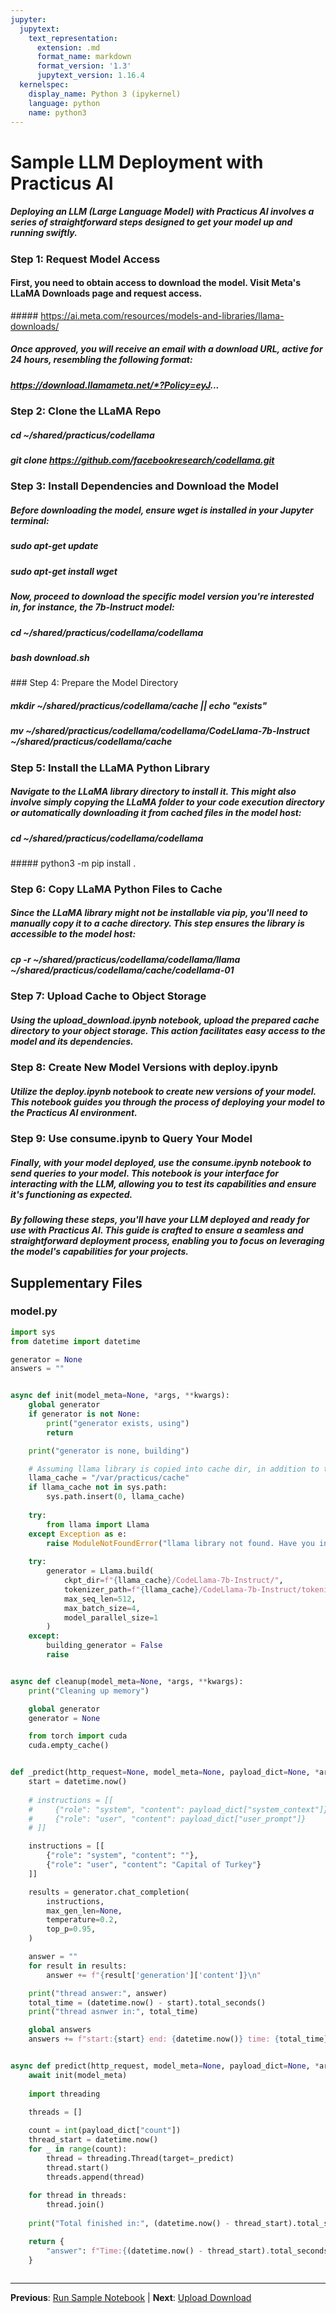 ```yaml
---
jupyter:
  jupytext:
    text_representation:
      extension: .md
      format_name: markdown
      format_version: '1.3'
      jupytext_version: 1.16.4
  kernelspec:
    display_name: Python 3 (ipykernel)
    language: python
    name: python3
---
```


# Sample LLM Deployment with Practicus AI


##### Deploying an LLM (Large Language Model) with Practicus AI involves a series of straightforward steps designed to get your model up and running swiftly. 


### Step 1: Request Model Access


#### First, you need to obtain access to download the model. Visit Meta's LLaMA Downloads page and request access. 
##### https://ai.meta.com/resources/models-and-libraries/llama-downloads/

##### Once approved, you will receive an email with a download URL, active for 24 hours, resembling the following format:


##### https://download.llamameta.net/*?Policy=eyJ...



### Step 2: Clone the LLaMA Repo

<!-- #region jp-MarkdownHeadingCollapsed=true -->
##### cd ~/shared/practicus/codellama
##### git clone https://github.com/facebookresearch/codellama.git

<!-- #endregion -->

### Step 3: Install Dependencies and Download the Model



##### Before downloading the model, ensure wget is installed in your Jupyter terminal:



##### sudo apt-get update
##### sudo apt-get install wget



##### Now, proceed to download the specific model version you're interested in, for instance, the 7b-Instruct model:


##### cd ~/shared/practicus/codellama/codellama
##### bash download.sh



### Step 4: Prepare the Model Directory


##### mkdir ~/shared/practicus/codellama/cache || echo "exists"
##### mv ~/shared/practicus/codellama/codellama/CodeLlama-7b-Instruct ~/shared/practicus/codellama/cache



### Step 5: Install the LLaMA Python Library


##### Navigate to the LLaMA library directory to install it. This might also involve simply copying the LLaMA folder to your code execution directory or automatically downloading it from cached files in the model host:


##### cd ~/shared/practicus/codellama/codellama
##### python3 -m pip install .



### Step 6: Copy LLaMA Python Files to Cache


##### Since the LLaMA library might not be installable via pip, you'll need to manually copy it to a cache directory. This step ensures the library is accessible to the model host:


##### cp -r ~/shared/practicus/codellama/codellama/llama ~/shared/practicus/codellama/cache/codellama-01



### Step 7: Upload Cache to Object Storage



##### Using the upload_download.ipynb notebook, upload the prepared cache directory to your object storage. This action facilitates easy access to the model and its dependencies.


### Step 8: Create New Model Versions with deploy.ipynb


##### Utilize the deploy.ipynb notebook to create new versions of your model. This notebook guides you through the process of deploying your model to the Practicus AI environment.


### Step 9: Use consume.ipynb to Query Your Model



##### Finally, with your model deployed, use the consume.ipynb notebook to send queries to your model. This notebook is your interface for interacting with the LLM, allowing you to test its capabilities and ensure it's functioning as expected.

##### By following these steps, you'll have your LLM deployed and ready for use with Practicus AI. This guide is crafted to ensure a seamless and straightforward deployment process, enabling you to focus on leveraging the model's capabilities for your projects.


## Supplementary Files

### model.py
```python
import sys
from datetime import datetime

generator = None
answers = ""


async def init(model_meta=None, *args, **kwargs):
    global generator
    if generator is not None:
        print("generator exists, using")
        return

    print("generator is none, building")

    # Assuming llama library is copied into cache dir, in addition to torch .pth files
    llama_cache = "/var/practicus/cache"
    if llama_cache not in sys.path:
        sys.path.insert(0, llama_cache)
        
    try:
        from llama import Llama
    except Exception as e:
        raise ModuleNotFoundError("llama library not found. Have you included it in the object storage cache?") from e
    
    try:
        generator = Llama.build(
            ckpt_dir=f"{llama_cache}/CodeLlama-7b-Instruct/",
            tokenizer_path=f"{llama_cache}/CodeLlama-7b-Instruct/tokenizer.model",
            max_seq_len=512,
            max_batch_size=4,
            model_parallel_size=1
        )
    except:
        building_generator = False
        raise


async def cleanup(model_meta=None, *args, **kwargs):
    print("Cleaning up memory")

    global generator
    generator = None

    from torch import cuda
    cuda.empty_cache()


def _predict(http_request=None, model_meta=None, payload_dict=None, *args, **kwargs):
    start = datetime.now()
    
    # instructions = [[
    #     {"role": "system", "content": payload_dict["system_context"]},
    #     {"role": "user", "content": payload_dict["user_prompt"]}
    # ]]

    instructions = [[
        {"role": "system", "content": ""},
        {"role": "user", "content": "Capital of Turkey"}
    ]]

    results = generator.chat_completion(
        instructions,
        max_gen_len=None,
        temperature=0.2,
        top_p=0.95,
    )

    answer = ""
    for result in results:
        answer += f"{result['generation']['content']}\n"

    print("thread answer:", answer)
    total_time = (datetime.now() - start).total_seconds()
    print("thread asnwer in:", total_time)    

    global answers 
    answers += f"start:{start} end: {datetime.now()} time: {total_time} answer: {answer}\n"


async def predict(http_request, model_meta=None, payload_dict=None, *args, **kwargs):
    await init(model_meta)
    
    import threading 
    
    threads = []

    count = int(payload_dict["count"])
    thread_start = datetime.now()
    for _ in range(count):
        thread = threading.Thread(target=_predict)
        thread.start()
        threads.append(thread)
    
    for thread in threads:
        thread.join()
    
    print("Total finished in:", (datetime.now() - thread_start).total_seconds())    

    return {
        "answer": f"Time:{(datetime.now() - thread_start).total_seconds()}\nanswers:{answers}"
    }
    

```


---

**Previous**: [Run Sample Notebook](../automated_notebooks/run_sample_notebook.md) | **Next**: [Upload Download](02_upload_download.md)
